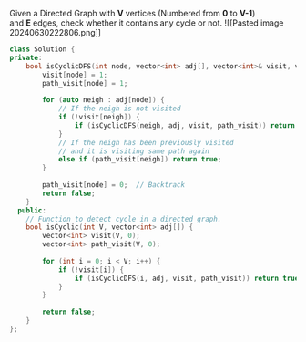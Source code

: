 Given a Directed Graph with **V** vertices (Numbered from **0** to **V-1**) and **E** edges, check whether it contains any cycle or not.
![[Pasted image 20240630222806.png]]

```cpp
class Solution {
private:
    bool isCyclicDFS(int node, vector<int> adj[], vector<int>& visit, vector<int>& path_visit) {
        visit[node] = 1;
        path_visit[node] = 1;
        
        for (auto neigh : adj[node]) {
            // If the neigh is not visited
            if (!visit[neigh]) {
                if (isCyclicDFS(neigh, adj, visit, path_visit)) return true;
            }
            // If the neigh has been previously visited
            // and it is visiting same path again
            else if (path_visit[neigh]) return true;
        }
        
        path_visit[node] = 0;  // Backtrack
        return false;
    }
  public:
    // Function to detect cycle in a directed graph.
    bool isCyclic(int V, vector<int> adj[]) {
        vector<int> visit(V, 0);
        vector<int> path_visit(V, 0);
        
        for (int i = 0; i < V; i++) {
            if (!visit[i]) {
                if (isCyclicDFS(i, adj, visit, path_visit)) return true;
            }
        }
        
        return false;
    }
};
```